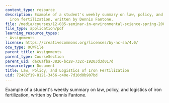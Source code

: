 ```yaml
---
content_type: resource
description: Example of a student's weekly summary on law, policy, and logistics of
  iron fertilization, written by Dennis Fantone.
file: /media/courses/12-085-seminar-in-environmental-science-spring-2008/72402f1981213456c40e7d10d0b907bd_fantone_w6.pdf
file_type: application/pdf
learning_resource_types:
- Assignments
license: https://creativecommons.org/licenses/by-nc-sa/4.0/
ocw_type: OCWFile
parent_title: Assignments
parent_type: CourseSection
parent_uid: dac6afba-3826-bc28-732c-19203d3d017d
resourcetype: Document
title: Law, Policy, and Logistics of Iron Fertilization
uid: 72402f19-8121-3456-c40e-7d10d0b907bd
---
```

Example of a student's weekly summary on law, policy, and logistics of iron fertilization, written by Dennis Fantone.